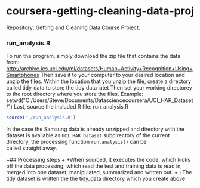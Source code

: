 coursera-getting-cleaning-data-proj
============================== 
   
Repository: Getting and Cleaning Data Course Project. 
   
### run_analysis.R 
  
To run the program, simply download the zip file that contains the data from:
http://archive.ics.uci.edu/ml/datasets/Human+Activity+Recognition+Using+Smartphones
Then save it to your computer to your desired location and unzip the files.
Within the location that you unzip the file, create a directory called tidy_data to store the tidy data latet
Then set your working directorey to the root directory where you store the files.
Example: setwd("C:/Users/Steve/Documents/Datasciencecoursera/UCI_HAR_Dataset/")
Last, source the included R file: run_analysis.R

   
```r 
source('./run_analysis.R') 
 ``` 
 
In the case the Samsung data is already unzipped and directory with the dataset is available as 
`UCI HAR Dataset` subdirectory of the current directory, the processing function `run.analysis()` can be  
called straight away. 
 

+## Processing steps 
+ 
+When sourced, it executes the code, which kicks off the data processing, which read the test and training data is read in, merged into one dataset, manipulated, summarized and written out.
+ 
+The tidy dataset is written the the tidy_data directory which you create above
